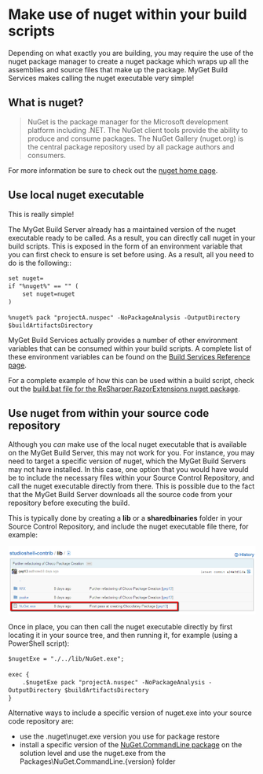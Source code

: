 # Make use of nuget within your build scripts

Depending on what exactly you are building, you may require the use of the nuget package manager to create a nuget package which wraps up all the assemblies and source files that make up the package.  MyGet Build Services makes calling the nuget executable very simple!

## What is nuget?

>NuGet is the package manager for the Microsoft development platform including .NET. The NuGet client tools provide the ability to produce and consume packages. The NuGet Gallery (nuget.org) is the central package repository used by all package authors and consumers.

For more information be sure to check out the [nuget home page](http://nuget.org/ "nuget home page").

## Use local nuget executable

This is really simple!

The MyGet Build Server already has a maintained version of the nuget executable ready to be called.  As a result, you can directly call nuget in your build scripts.  This is exposed in the form of an environment variable that you can first check to ensure is set before using.  As a result, all you need to do is the following::

    set nuget=
    if "%nuget%" == "" (
	    set nuget=nuget
    )

    %nuget% pack "projectA.nuspec" -NoPackageAnalysis -OutputDirectory $buildArtifactsDirectory

MyGet Build Services actually provides a number of other environment variables that can be consumed within your build scripts.  A complete list of these environment variables can be found on the [Build Services Reference page](../reference/build-services "Build Services Reference Page").

For a complete example of how this can be used within a build script, check out the [build.bat file for the ReSharper.RazorExtensions nuget package](https://github.com/xavierdecoster/ReSharper.RazorExtensions/blob/master/build.bat "Example build.bat file using the nuget environment variable").

## Use nuget from within your source code repository

Although you _can_ make use of the local nuget executable that is available on the MyGet Build Server, this may not work for you.  For instance, you may need to target a specific version of nuget, which the MyGet Build Servers may not have installed.  In this case, one option that you would have would be to include the necessary files within your Source Control Repository, and call the nuget executable directly from there.  This is possible due to the fact that the MyGet Build Server downloads all the source code from your repository before executing the build.

This is typically done by creating a __lib__ or a __sharedbinaries__ folder in your Source Control Repository, and include the nuget executable file there, for example:

![Include psake files within Source Control](Images/nuget_include_in_source_control.png)


Once in place, you can then call the nuget executable directly by first locating it in your source tree, and then running it, for example (using a PowerShell script):

    $nugetExe = "./../lib/NuGet.exe";

    exec { 
	    .$nugetExe pack "projectA.nuspec" -NoPackageAnalysis -OutputDirectory $buildArtifactsDirectory 
	}

Alternative ways to include a specific version of nuget.exe into your source code repository are:

* use the .nuget\nuget.exe version you use for package restore
* install a specific version of the [NuGet.CommandLine package](http://nuget.org/packages/NuGet.CommandLine/) on the solution level and use the nuget.exe from the Packages\NuGet.CommandLine.{version} folder